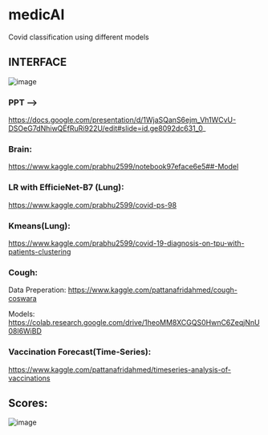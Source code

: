 # medicAI
Covid classification using different models 

## INTERFACE
![image](https://user-images.githubusercontent.com/68124256/129452868-62026d1c-f6f0-4438-908f-dfbfa4e0cc5c.png)

### PPT --> 
https://docs.google.com/presentation/d/1WjaSQanS6ejm_Vh1WCvU-DSOeG7dNhiwQEfRuRi922U/edit#slide=id.ge8092dc631_0_

### Brain: 
https://www.kaggle.com/prabhu2599/notebook97eface6e5##-Model

### LR with EfficieNet-B7 (Lung):
https://www.kaggle.com/prabhu2599/covid-ps-98

### Kmeans(Lung):
https://www.kaggle.com/prabhu2599/covid-19-diagnosis-on-tpu-with-patients-clustering

### Cough: 
Data Preperation: https://www.kaggle.com/pattanafridahmed/cough-coswara

Models: https://colab.research.google.com/drive/1heoMM8XCGQS0HwnC6ZeqjNnU08l6WiBD

### Vaccination Forecast(Time-Series):
https://www.kaggle.com/pattanafridahmed/timeseries-analysis-of-vaccinations

## Scores:
![image](https://user-images.githubusercontent.com/68124256/129453271-97d981cf-836b-4df6-9cb8-9c25b64f0c8c.png)
